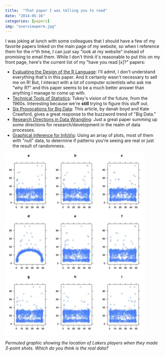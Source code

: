 ```yaml
---
title:  "That paper I was telling you to read" 
date: "2014-05-16"
categories: [papers]
img: "overviewperm.jpg"
---
```


I was joking at lunch with some colleagues that I should have a few of my favorite papers linked on the main page of my website, so when I reference them for the n^th time, I can just say "look at my website" instead of promising to email them. While I don't think it's reasonable to put this on my front page, here's the current list of my "have you read [x]?" papers:


* [Evaluating the Design of the R Language](http://janvitek.org/pubs/ecoop12.pdf): I'll admit, I don't understand everything that's in this paper. And it certainly wasn't necessary to sell me on R! But, I interact with a lot of computer scientists who ask me "why R?" and this paper seems to be a much better answer than anything I manage to come up with. 
* [Technical Tools of Statistics](ftp://cm.bell-labs.com/cm/stat/tukey/memo/techtools.html): Tukey's vision of the future, from the 1960s. Interesting because we're **still** trying to figure this stuff out. 
* [Six Provocations for Big Data](http://softwarestudies.com/cultural_analytics/Six_Provocations_for_Big_Data.pdf): This article, by danah boyd and Kate Crawford, gives a great response to the buzzword trend of "Big Data."
* [Research Directions in Data Wrangling](http://vis.stanford.edu/files/2011-DataWrangling-IVJ.pdf): Just a great paper summing up some directions for research/development in the realm of data processes. 
* [Graphical Inference for InfoVis](http://jonathanstray.com/papers/wickham.pdf): Using an array of plots, most of them with "null" data, to determine if patterns you're seeing are real or just the result of randomness. 

![Permuted basketball](overviewperm.jpg)

*Permuted graphic showing the location of Lakers players when they made 3-point shots. Which do you think is the real data?*